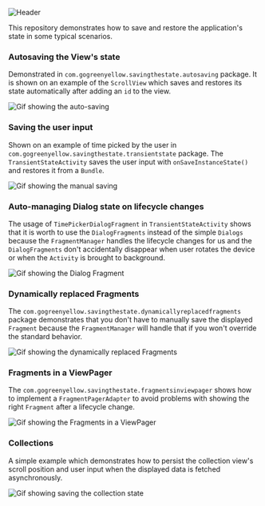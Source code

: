 ![Header](http://gogreenyellow.com/github/saving-restoring-state/h_save_the_state.png)

This repository demonstrates how to save and restore the application's state in some typical 
scenarios.  

### Autosaving the View's state 

Demonstrated in `com.gogreenyellow.savingthestate.autosaving` package. It is shown on an example 
of the `ScrollView` which saves and restores its state automatically after adding an `id` to the 
view.

![Gif showing the auto-saving](http://gogreenyellow.com/github/saving-restoring-state/autosaving_W_opt.gif)  
  
### Saving the user input 

Shown on an example of time picked by the user in `com.gogreenyellow.savingthestate.transientstate` 
package. The `TransientStateActivity` saves the user input with `onSaveInstanceState()` and restores
it from a `Bundle`.

![Gif showing the manual saving](http://gogreenyellow.com/github/saving-restoring-state/dialog_W_opt.gif)  

### Auto-managing Dialog state on lifecycle changes

The usage of `TimePickerDialogFragment` in `TransientStateActivity` shows that it is worth to
use the `DialogFragments` instead of the simple `Dialogs` because the `FragmentManager` handles the 
lifecycle changes for us and the `DialogFragments` don't accidentally disappear when user rotates
the device or when the `Activity` is brought to background.

![Gif showing the Dialog Fragment](http://gogreenyellow.com/github/saving-restoring-state/dialog_W_opt.gif)

### Dynamically replaced Fragments

The `com.gogreenyellow.savingthestate.dynamicallyreplacedfragments` package demonstrates that you 
don't have to manually save the displayed `Fragment` because the `FragmentManager` will handle that 
if you won't override the standard behavior. 

![Gif showing the dynamically replaced Fragments](http://gogreenyellow.com/github/saving-restoring-state/replaced_W_opt.gif)


### Fragments in a ViewPager

The `com.gogreenyellow.savingthestate.fragmentsinviewpager` shows how to implement a 
`FragmentPagerAdapter` to avoid problems with showing the right `Fragment` after a lifecycle change.  

![Gif showing the Fragments in a ViewPager](http://gogreenyellow.com/github/saving-restoring-state/viewpager_W_opt.gif)

### Collections 

A simple example which demonstrates how to persist the collection view's scroll position and user 
input when the displayed data is fetched asynchronously.

![Gif showing saving the collection state](http://gogreenyellow.com/github/saving-restoring-state/collection_W_opt.gif)